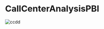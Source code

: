 # CallCenterAnalysisPBI

![ccdd](https://github.com/anshu18107/CallCenterAnalysisPBI/assets/54129042/8182e41c-93ca-4b9d-b45b-b0a78b390a21)
